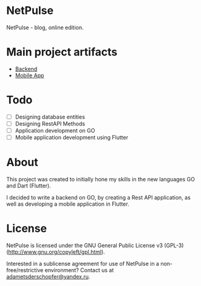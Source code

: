 # NetPulse
NetPulse - blog, online edition.

# Main project artifacts
- [Backend](https://github.com/NetPulseBlog/customer-backend)
- [Mobile App](https://github.com/NetPulseBlog/mobile-app)

# Todo
- [ ] Designing database entities
- [ ] Designing RestAPI Methods
- [ ] Application development on GO
- [ ] Mobile application development using Flutter

# About
This project was created to initially hone my skills in the new languages GO and Dart (Flutter).

I decided to write a backend on GO, by creating a Rest API application, as well as developing a mobile application in Flutter.

# License 
NetPulse is licensed under the GNU General Public License v3 (GPL-3) (http://www.gnu.org/copyleft/gpl.html).

Interested in a sublicense agreement for use of NetPulse in a non-free/restrictive environment? Contact us at adametsderschopfer@yandex.ru.
